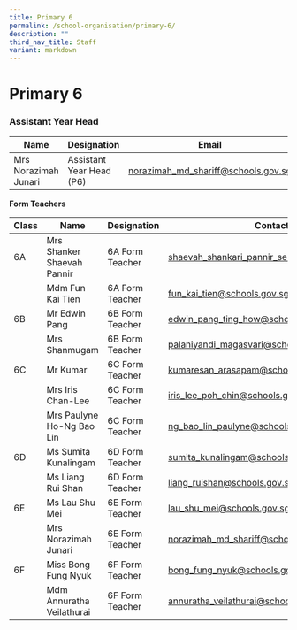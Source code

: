 ```yaml
---
title: Primary 6
permalink: /school-organisation/primary-6/
description: ""
third_nav_title: Staff
variant: markdown
---
```

# **Primary 6**

### Assistant Year Head

|Name|	Designation|	Email|
|----|----|----|
|Mrs Norazimah Junari	|Assistant Year Head (P6)|	norazimah_md_shariff@schools.gov.sg|

**Form Teachers**

| Class | Name | Designation | Contact | 
| -------- | -------- | -------- |-------- |
|6A|	Mrs Shanker Shaevah Pannir	|6A Form Teacher	|shaevah_shankari_pannir_selvan@schools.gov.sg|
||Mdm Fun Kai Tien|	6A Form Teacher|	fun_kai_tien@schools.gov.sg|
|6B	|Mr Edwin Pang|	6B Form Teacher|	edwin_pang_ting_how@schools.gov.sg|
||Mrs Shanmugam|	6B Form Teacher	|palaniyandi_magasvari@schools.gov.sg|
|6C	|Mr Kumar|	6C Form Teacher	|kumaresan_arasapam@schools.gov.sg|
||Mrs Iris Chan-Lee|	6C Form Teacher	|iris_lee_poh_chin@schools.gov.sg|
||Mrs Paulyne Ho-Ng Bao Lin|	6C Form Teacher	|ng_bao_lin_paulyne@schools.gov.sg|
|6D	|Ms Sumita Kunalingam|	6D Form Teacher	|sumita_kunalingam@schools.gov.sg|
||Ms Liang Rui Shan|	6D Form Teacher	|liang_ruishan@schools.gov.sg|
|6E|	Ms Lau Shu Mei|	6E Form Teacher	|lau_shu_mei@schools.gov.sg|
||Mrs Norazimah Junari	|6E Form Teacher	|norazimah_md_shariff@schools.gov.sg|
|6F	|Miss Bong Fung Nyuk|	6F Form Teacher	|bong_fung_nyuk@schools.gov.sg|
||Mdm Annuratha Veilathurai|	6F Form Teacher	|annuratha_veilathurai@schools.gov.sg|